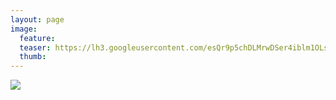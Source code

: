 ```yaml
---
layout: page
image:
  feature:
  teaser: https://lh3.googleusercontent.com/esQr9p5chDLMrwDSer4iblm1OLsinUwh_KxHfw_WMb8=w245-h163-no
  thumb:
---
```


![](https://lh3.googleusercontent.com/pDbsP9PNLLGQ1j27tqufudJoGwX5CZyho3M-9mLL2Qs=w800)

